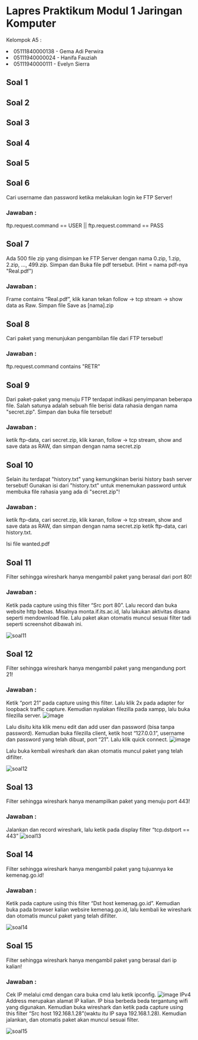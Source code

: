 # Lapres Praktikum Modul 1 Jaringan Komputer
Kelompok A5 :
<li>05111840000138 - Gema Adi Perwira
<li>05111940000024 - Hanifa Fauziah
<li>05111940000111 - Evelyn Sierra

## Soal 1
## Soal 2
## Soal 3
## Soal 4
## Soal 5
## Soal 6
Cari username dan password ketika melakukan login ke FTP Server!
### Jawaban :
 ftp.request.command == USER || ftp.request.command == PASS
 
## Soal 7
Ada 500 file zip yang disimpan ke FTP Server dengan nama 0.zip, 1.zip, 2.zip, ..., 499.zip. Simpan dan Buka file pdf tersebut. (Hint = nama pdf-nya "Real.pdf")
 ### Jawaban :
 Frame contains “Real.pdf”, klik kanan tekan follow -> tcp stream -> show data as Raw. Simpan file Save as [nama].zip
 
## Soal 8
Cari paket yang menunjukan pengambilan file dari FTP tersebut!
 ### Jawaban :
 ftp.request.command contains "RETR"
 
## Soal 9
Dari paket-paket yang menuju FTP terdapat indikasi penyimpanan beberapa file. Salah satunya adalah sebuah file berisi data rahasia dengan nama "secret.zip". Simpan dan buka file tersebut!
 ### Jawaban :
 ketik ftp-data, cari secret.zip, klik kanan, follow -> tcp stream, show and save data as RAW, dan simpan dengan nama secret.zip
 
## Soal 10
Selain itu terdapat "history.txt" yang kemungkinan berisi history bash server tersebut! Gunakan isi dari "history.txt" untuk menemukan password untuk membuka file rahasia yang ada di "secret.zip"!
 ### Jawaban :
 ketik ftp-data, cari secret.zip, klik kanan, follow -> tcp stream, show and save data as RAW, dan simpan dengan nama secret.zip
ketik ftp-data, cari history.txt. 

 Isi file wanted.pdf
 

## Soal 11 
Filter sehingga wireshark hanya mengambil paket yang berasal dari port 80! 
### Jawaban : 
Ketik pada capture using this filter “Src port 80”. Lalu record dan buka website http bebas. Misalnya monta.if.its.ac.id, lalu lakukan aktivitas disana seperti mendownload file. Lalu paket akan otomatis muncul sesuai filter tadi seperti screenshot dibawah ini.

![soal11](https://user-images.githubusercontent.com/42856438/134634955-a6ffd64e-2e20-40c0-b5b0-bb774b920443.png)

## Soal 12
Filter sehingga wireshark hanya mengambil paket yang mengandung port 21!
### Jawaban : 
Ketik “port 21” pada capture using this filter. Lalu klik 2x pada adapter for loopback traffic capture. Kemudian nyalakan filezilla pada xampp, lalu buka filezilla server.
![image](https://user-images.githubusercontent.com/42856438/134636368-c5d4ab40-f153-4f63-95ec-c60c8f27125a.png)

Lalu disitu kita klik menu edit dan add user dan password (bisa tanpa password). Kemudian buka filezilla client, ketik host “127.0.0.1”, username dan password yang telah dibuat, port “21”. Lalu klik quick connect. 
![image](https://user-images.githubusercontent.com/42856438/134636544-5f8ea596-514e-4c1d-8804-d00d4a54968b.png)

Lalu buka kembali wireshark dan akan otomatis muncul paket yang telah difilter.

![soal12](https://user-images.githubusercontent.com/42856438/134634977-7d44dcd4-c2e0-4861-bbb2-248f76dac47f.png)

## Soal 13
Filter sehingga wireshark hanya menampilkan paket yang menuju port 443!
### Jawaban :
Jalankan dan record wireshark, lalu ketik pada display filter “tcp.dstport == 443”
![soal13](https://user-images.githubusercontent.com/42856438/134634986-b2831978-2ce7-444c-b3e6-7fa9cf105814.png)

## Soal 14
Filter sehingga wireshark hanya mengambil paket yang tujuannya ke kemenag.go.id!
### Jawaban :
Ketik pada capture using this filter “Dst host kemenag.go.id”. Kemudian buka pada browser kalian websire kemenag.go.id, lalu kembali ke wireshark dan otomatis muncul paket yang telah difilter. 

![soal14](https://user-images.githubusercontent.com/42856438/134635027-08d430b3-cfa9-4e68-bec1-d7f29b85f552.png)

## Soal 15
Filter sehingga wireshark hanya mengambil paket yang berasal dari ip kalian!
### Jawaban : 
Cek IP melalui cmd dengan cara buka cmd lalu ketik ipconfig. 
![image](https://user-images.githubusercontent.com/42856438/134637041-292fc48e-153d-48d5-81e4-44ef9d5ce5c1.png)
IPv4 Address merupakan alamat IP kalian. IP bisa berbeda beda tergantung wifi yang digunakan. 
Kemudian buka wireshark dan ketik pada capture using this filter “Src host 192.168.1.28”(waktu itu IP saya 192.168.1.28). Kemudian jalankan, dan otomatis paket akan muncul sesuai filter. 
 
![soal15](https://user-images.githubusercontent.com/42856438/134635039-dd915d1c-d40c-47ae-9321-f940d2f40f31.png)
